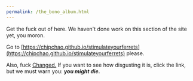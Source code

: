 ```yaml
---
permalink: /the_bono_album.html
---
```


Get the fuck out of here. We haven't done work on this section of the site yet, you moron.

Go to [https://chipchao.github.io/stimulateyourferrets](https://chipchao.github.io/stimulateyourferrets) please.

Also, fuck [Changed.](https://store.steampowered.com/app/814540/) If you want to see how disgusting it is, click the link, but we must warn you: **_you might die._**
